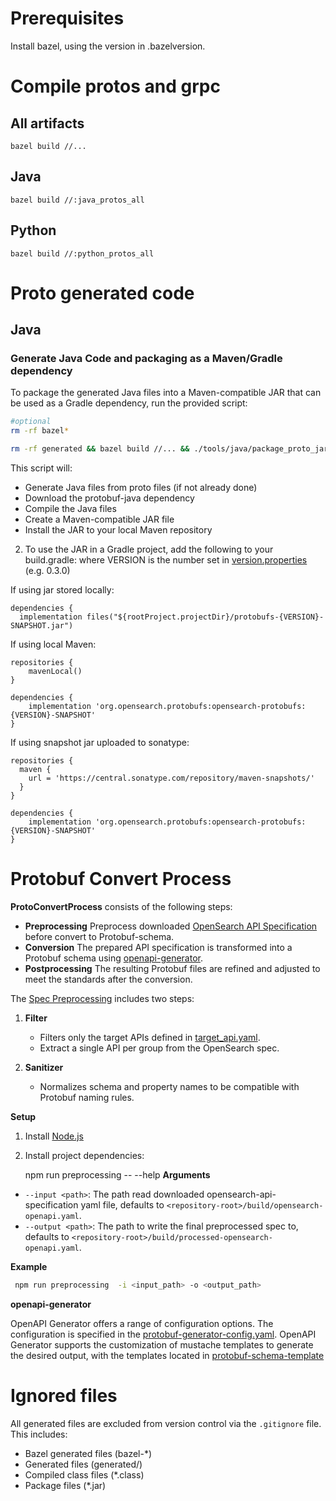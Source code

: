 # Prerequisites
Install bazel, using the version in .bazelversion.

# Compile protos and grpc

## All artifacts
```
bazel build //...
```

## Java
```
bazel build //:java_protos_all
```

## Python
```
bazel build //:python_protos_all
```

# Proto generated code
## Java
### Generate Java Code and packaging as a Maven/Gradle dependency

To package the generated Java files into a Maven-compatible JAR that can be used as a Gradle dependency, run the provided script:
```bash
#optional
rm -rf bazel*

rm -rf generated && bazel build //... && ./tools/java/package_proto_jar.sh
```

This script will:
- Generate Java files from proto files (if not already done)
- Download the protobuf-java dependency
- Compile the Java files
- Create a Maven-compatible JAR file
- Install the JAR to your local Maven repository

2. To use the JAR in a Gradle project, add the following to your build.gradle:
where VERSION is the number set in [version.properties](./version.properties) (e.g. 0.3.0)

If using jar stored locally:
```
dependencies {
  implementation files("${rootProject.projectDir}/protobufs-{VERSION}-SNAPSHOT.jar")
```

If using local Maven:
```
repositories {
    mavenLocal()
}

dependencies {
    implementation 'org.opensearch.protobufs:opensearch-protobufs:{VERSION}-SNAPSHOT'
}
```
If using snapshot jar uploaded to sonatype:
```
repositories {
  maven {
    url = 'https://central.sonatype.com/repository/maven-snapshots/'
  }
}

dependencies {
    implementation 'org.opensearch.protobufs:opensearch-protobufs:{VERSION}-SNAPSHOT'
}
```


# Protobuf Convert Process

**ProtoConvertProcess** consists of the following steps:
- **Preprocessing** Preprocess downloaded [OpenSearch API Specification](https://github.com/opensearch-project/opensearch-api-specification) before convert to Protobuf-schema.
- **Conversion** The prepared API specification is transformed into a Protobuf schema using [openapi-generator](https://github.com/OpenAPITools/openapi-generator).
- **Postprocessing** The resulting Protobuf files are refined and adjusted to meet the standards after the conversion.

The [Spec Preprocessing](tools/proto-convert/src/PreProcessing.ts) includes two steps:

1. **Filter**
    - Filters only the target APIs defined in [target_api.yaml](tools/src/config/target_api.yaml).
    - Extract a single API per group from the OpenSearch spec.

2. **Sanitizer**
    - Normalizes schema and property names to be compatible with Protobuf naming rules.

**Setup**

1. Install [Node.js](https://nodejs.org/en/learn/getting-started/how-to-install-nodejs)
2. Install project dependencies:


    npm run preprocessing -- --help
**Arguments**

- `--input <path>`: The path read downloaded opensearch-api-specification yaml file, defaults to `<repository-root>/build/opensearch-openapi.yaml`.
- `--output <path>`: The path to write the final preprocessed spec to, defaults to `<repository-root>/build/processed-opensearch-openapi.yaml`.

**Example**

```bash
 npm run preprocessing  -i <input_path> -o <output_path>
```

**openapi-generator**

OpenAPI Generator offers a range of configuration options. The configuration is specified in the [protobuf-generator-config.yaml](tools/proto-convert/src/config/protobuf-generator-config.yaml).
OpenAPI Generator supports the customization of mustache templates to generate the desired output, with the templates located in [protobuf-schema-template](tools/proto-convert/src/config/protobuf-schema-template)
# Ignored files

All generated files are excluded from version control via the `.gitignore` file. This includes:
- Bazel generated files (bazel-*)
- Generated files (generated/)
- Compiled class files (*.class)
- Package files (*.jar)
